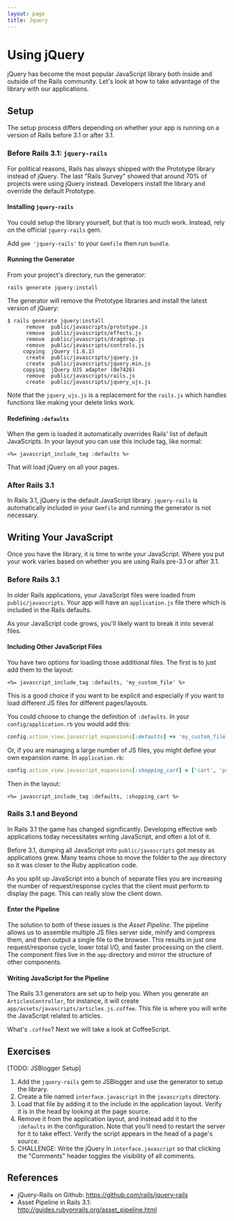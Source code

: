 ```yaml
---
layout: page
title: Jquery
---
```


# Using jQuery

jQuery has become the most popular JavaScript library both inside and outside of the Rails community. Let's look at how to take advantage of the library with our applications.

## Setup

The setup process differs depending on whether your app is running on a version of Rails before 3.1 or after 3.1.

### Before Rails 3.1: `jquery-rails`

For political reasons, Rails has always shipped with the Prototype library instead of jQuery. The last "Rails Survey" showed that around 70% of projects were using jQuery instead. Developers install the library and override the default Prototype.

#### Installing `jquery-rails`

You could setup the library yourself, but that is too much work. Instead, rely on the official `jquery-rails` gem.

Add `gem 'jquery-rails'` to your `Gemfile` then run `bundle`.

#### Running the Generator

From your project's directory, run the generator:

```
rails generate jquery:install
```

The generator will remove the Prototype libraries and install the latest version of jQuery:

```
$ rails generate jquery:install
      remove  public/javascripts/prototype.js
      remove  public/javascripts/effects.js
      remove  public/javascripts/dragdrop.js
      remove  public/javascripts/controls.js
     copying  jQuery (1.6.1)
      create  public/javascripts/jquery.js
      create  public/javascripts/jquery.min.js
     copying  jQuery UJS adapter (0e7426)
      remove  public/javascripts/rails.js
      create  public/javascripts/jquery_ujs.js
```

Note that the `jquery_ujs.js` is a replacement for the `rails.js` which handles functions like making your delete links work.

#### Redefining `:defaults`

When the gem is loaded it automatically overrides Rails' list of default JavaScripts. In your layout you can use this include tag, like normal:

```
<%= javascript_include_tag :defaults %>
```

That will load jQuery on all your pages.

### After Rails 3.1

In Rails 3.1, jQuery is the default JavaScript library. `jquery-rails` is automatically included in your `Gemfile` and running the generator is not necessary.

## Writing Your JavaScript

Once you have the library, it is time to write your JavaScript. Where you put your work varies based on whether you are using Rails pre-3.1 or after 3.1.

### Before Rails 3.1

In older Rails applications, your JavaScript files were loaded from `public/javascripts`. Your app will have an `application.js` file there which is included in the Rails defaults.

As your JavaScript code grows, you'll likely want to break it into several files.

#### Including Other JavaScript Files

You have two options for loading those additional files. The first is to just add them to the layout:

```erb
<%= javascript_include_tag :defaults, 'my_custom_file' %>
```

This is a good choice if you want to be explicit and especially if you want to load different JS files for different pages/layouts.

You could choose to change the definition of `:defaults`. In your `config/application.rb` you would add this:

```ruby
config.action_view.javascript_expansions[:defaults] += 'my_custom_file'
```

Or, if you are managing a large number of JS files, you might define your own expansion name. In `application.rb`:

```ruby
config.action_view.javascript_expansions[:shopping_cart] = ['cart', 'product', 'support']
```

Then in the layout:

```erb
<%= javascript_include_tag :defaults, :shopping_cart %>
```

### Rails 3.1 and Beyond

In Rails 3.1 the game has changed significantly. Developing effective web applications today necessitates writing JavaScript, and often a lot of it.

Before 3.1, dumping all JavaScript into `public/javascripts` got messy as applications grew. Many teams chose to move the folder to the `app` directory so it was closer to the Ruby application code. 

As you split up JavaScript into a bunch of separate files you are increasing the number of request/response cycles that the client must perform to display the page. This can really slow the client down.

#### Enter the Pipeline

The solution to both of these issues is the *Asset Pipeline*. The pipeline allows us to assemble multiple JS files server side, minify and compress them, and then output a single file to the browser. This results in just one request/response cycle, lower total I/O, and faster processing on the client. The component files live in the `app` directory and mirror the structure of other components.

#### Writing JavaScript for the Pipeline

The Rails 3.1 generators are set up to help you. When you generate an `ArticlesController`, for instance, it will create `app/assets/javascripts/articles.js.coffee`. This file is where you will write the JavaScript related to articles.

What's `.coffee`? Next we will take a look at CoffeeScript.

## Exercises

[TODO: JSBlogger Setup]

1. Add the `jquery-rails` gem to JSBlogger and use the generator to setup the library.
2. Create a file named `interface.javascript` in the `javascripts` directory.
3. Load that file by adding it to the include in the application layout. Verify it is in the head by looking at the page source.
4. Remove it from the application layout, and instead add it to the `:defaults` in the configuration. Note that you'll need to restart the server for it to take effect. Verify the script appears in the head of a page's source.
5. CHALLENGE: Write the jQuery in `interface.javascript` so that clicking the "Comments" header toggles the visibility of all comments.

## References

* jQuery-Rails on Github: https://github.com/rails/jquery-rails
* Asset Pipeline in Rails 3.1: http://guides.rubyonrails.org/asset_pipeline.html
